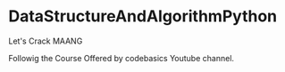 # DataStructureAndAlgorithmPython
Let's Crack MAANG

Followig the Course Offered by codebasics Youtube channel.

